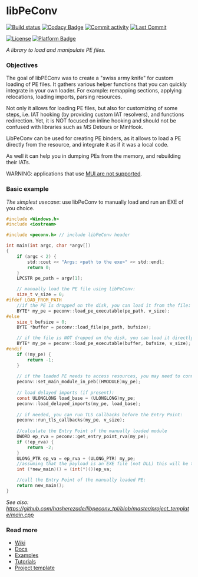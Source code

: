 # libPeConv
[![Build status](https://ci.appveyor.com/api/projects/status/pqo6ob148pf5b352?svg=true)](https://ci.appveyor.com/project/hasherezade/libpeconv)
[![Codacy Badge](https://api.codacy.com/project/badge/Grade/55911b033cf145d38d6e38a0c005b686)](https://app.codacy.com/gh/hasherezade/libpeconv/dashboard?branch=master)
[![Commit activity](https://img.shields.io/github/commit-activity/m/hasherezade/libpeconv)](https://github.com/hasherezade/libpeconv/commits)
[![Last Commit](https://img.shields.io/github/last-commit/hasherezade/libpeconv/master)](https://github.com/hasherezade/libpeconv/commits)

[![License](https://img.shields.io/badge/License-BSD%202--Clause-blue.svg)](https://opensource.org/licenses/BSD-2-Clause)
[![Platform Badge](https://img.shields.io/badge/Windows-0078D6?logo=windows)](https://github.com/hasherezade/libpeconv)

*A library to load and manipulate PE files.*

### Objectives

The goal of libPEConv was to create a "swiss army knife" for custom loading of PE files. It gathers various helper functions that you can quickly integrate in your own loader. For example: remapping sections, applying relocations, loading imports, parsing resources. 

Not only it allows for loading PE files, but also for customizing of some steps, i.e. IAT hooking (by providing custom IAT resolvers), and functions redirection. Yet, it is NOT focused on inline hooking and should not be confused with libraries such as MS Detours or MinHook.

LibPeConv can be used for creating PE binders, as it allows to load a PE directly from the resource, and integrate it as if it was a local code.

As well it can help you in dumping PEs from the memory, and rebuilding their IATs.

WARNING: applications that use [MUI are not supported](https://github.com/hasherezade/libpeconv/issues/44).

### Basic example

*The simplest usecase*: use libPeConv to manually load and run an EXE of you choice.

```C
#include <Windows.h>
#include <iostream>

#include <peconv.h> // include libPeConv header

int main(int argc, char *argv[])
{
    if (argc < 2) {
        std::cout << "Args: <path to the exe>" << std::endl;
        return 0;
    }
    LPCSTR pe_path = argv[1];

    // manually load the PE file using libPeConv:
    size_t v_size = 0;
#ifdef LOAD_FROM_PATH
    //if the PE is dropped on the disk, you can load it from the file:
    BYTE* my_pe = peconv::load_pe_executable(pe_path, v_size);
#else
    size_t bufsize = 0;
    BYTE *buffer = peconv::load_file(pe_path, bufsize);

    // if the file is NOT dropped on the disk, you can load it directly from a memory buffer:
    BYTE* my_pe = peconv::load_pe_executable(buffer, bufsize, v_size);
#endif
    if (!my_pe) {
        return -1;
    }
	
    // if the loaded PE needs to access resources, you may need to connect it to the PEB:
    peconv::set_main_module_in_peb((HMODULE)my_pe);
    
    // load delayed imports (if present):
    const ULONGLONG load_base = (ULONGLONG)my_pe;
    peconv::load_delayed_imports(my_pe, load_base);
  
    // if needed, you can run TLS callbacks before the Entry Point:
    peconv::run_tls_callbacks(my_pe, v_size);
	
    //calculate the Entry Point of the manually loaded module
    DWORD ep_rva = peconv::get_entry_point_rva(my_pe);
    if (!ep_rva) {
        return -2;
    }
    ULONG_PTR ep_va = ep_rva + (ULONG_PTR) my_pe;
    //assuming that the payload is an EXE file (not DLL) this will be the simplest prototype of the main:
    int (*new_main)() = (int(*)())ep_va;

    //call the Entry Point of the manually loaded PE:
    return new_main();
}

```
*See also: https://github.com/hasherezade/libpeconv_tpl/blob/master/project_template/main.cpp*

### Read more
+   [Wiki](https://github.com/hasherezade/libpeconv/wiki)
+   [Docs](https://hasherezade.github.io/libpeconv/)
+   [Examples](https://github.com/hasherezade/libpeconv/tree/master/tests)
+   [Tutorials](https://hshrzd.wordpress.com/tag/libpeconv/)
+   [Project template](https://github.com/hasherezade/libpeconv_project_template)

